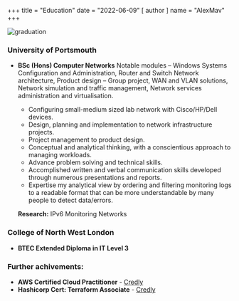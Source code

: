 +++
title = "Education"
date = "2022-06-09"
[ author ]
  name = "AlexMav"
+++

![graduation](/post/graduation.png)

### University of Portsmouth
* **BSc (Hons) Computer Networks**
Notable modules – Windows Systems Configuration and Administration, Router and Switch Network architecture, Product design – Group project, WAN and VLAN solutions, Network simulation and traffic management, Network services administration and virtualisation. 

  * Configuring small-medium sized lab network with Cisco/HP/Dell devices.
  * Design, planning and implementation to network infrastructure projects.
  * Project management to product design.
  * Conceptual and analytical thinking, with a conscientious approach to managing workloads.
  * Advance problem solving and technical skills.
  * Accomplished written and verbal communication skills developed through numerous presentations and reports.
  * Expertise my analytical view by ordering and filtering monitoring logs to a readable format that can be more understandable by many people to detect data/errors. 

  **Research:** IPv6 Monitoring Networks

### College of North West London
* **BTEC Extended Diploma in IT Level 3**
  
### Further achivements: 
* **AWS Certified Cloud Practitioner** - [Credly](https://www.credly.com/badges/62d78dae-579f-44d2-b40f-036bab7b5418?source=linked_in_profile)
* **Hashicorp Cert: Terraform Associate** - [Credly](https://www.credly.com/badges/d7b16065-175d-4213-8457-83a1f8cd09a5/linked_in?t=rehq4g)
<div data-iframe-width="150" data-iframe-height="270" data-share-badge-id="5276aaa6-b6ee-4238-b6f6-b299fc7b558b" data-share-badge-host="https://www.credly.com"></div><script type="text/javascript" async src="//cdn.credly.com/assets/utilities/embed.js"></script>
